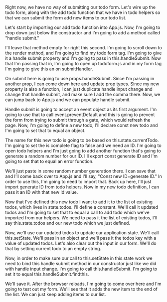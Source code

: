 Right now, we have no way of submitting our todo form. Let's wire up the todo form, along with the add todo function that we have in todo helpers so that we can submit the form add new items to our todo list.

Let's start by importing our add todo function into App.js. Now, I'm going to drop down just below the constructor and I'm going to add a method called "handle submit."

I'll leave that method empty for right this second. I'm going to scroll down to the render method, and I'm going to find my todo form tag. I'm going to give it a handle submit property and I'm going to pass in this.handleSubmit. Now that I'm passing that in, I'm going to open up todoform.js and in my form tag I'm going to give this an on submitHandler.

On submit here is going to use props.handleSubmit. Since I'm passing in another prop, I can come down here and update prop types. Since my new property is also a function, I can just duplicate handle input change and change that handle submit, and make sure I add the comma there. Now, we can jump back to App.js and we can populate handle submit.

Handle submit is going to accept an event object as its first argument. I'm going to use that to call event.preventDefault and this is going to prevent the form from trying to submit through a gate, which would refresh the page. Now, I'm going to define a new todo, I'll declare const new todo and I'm going to set that to equal an object.

The name for this new todo is going to be based on this.state.currentTodo. I'm going to set the is complete flag to false and we need an ID. I'm going to open todo helpers and I'm just going to add another function that's going to generate a random number for our ID. I'll export const generate ID and I'm going to set that to equal an error function.

We'll just paste in some random number generation there. I can save that and I'll come back over to App.js and I'll say, "Const new ID=generate ID." In order to use this, I'm going to need to import that. Back up here, I'll just import generate ID from todo helpers. Now in my new todo definition, I can pass it an ID with that new Id value.

Now that I've defined this new todo I want to add it to the list of existing todos, which lives in state.todos. I'll define a constant. We'll call it updated todos and I'm going to set that to equal a call to add todo which we've imported from our helpers. We need to pass it the list of existing todos, I'll say this.state.todos and our new todo which we just defined.

Now, we'll use our updated todos to update our application state. We'll call this.setState. We'll pass in an object and we'll pass it the todos key with a value of updated todos. Let's also clear out the input in our form. We'll do that by setting current todo to an empty string.

Now, in order to make sure our call to this.setState in this.state work we need to bind this handle submit method in our constructor just like we did with handle input change. I'm going to call this.handleSubmit. I'm going to set it to equal this.handleSubmit.findthis.

We'll save it. After the browser reloads, I'm going to come over here and I'm going to test out my form. We'll see that it adds the new item to the end of the list. We can just keep adding items to our list.